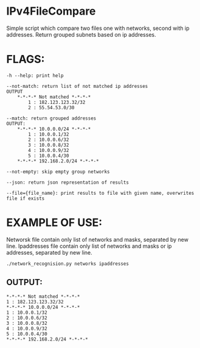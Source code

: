 # IPv4FileCompare
Simple script which compare two files one with networks, second with ip addresses. 
Return grouped subnets based on ip addresses. 
<br/>
# FLAGS:
    -h --help: print help
    
	--not-match: return list of not matched ip addresses 
	OUTPUT
		*-*-*-* Not matched *-*-*-*
            1 : 182.123.123.32/32
            2 : 55.54.53.0/30

	--match: return grouped addresses
	OUTPUT: 
		*-*-*-* 10.0.0.0/24 *-*-*-*
            1 : 10.0.0.1/32
            2 : 10.0.0.6/32
            3 : 10.0.0.8/32
            4 : 10.0.0.9/32
            5 : 10.0.0.4/30
		*-*-*-* 192.168.2.0/24 *-*-*-*
  
	--not-empty: skip empty group networks  
	
	--json: return json representation of results
	
	--file={file_name}: print results to file with given name, overwrites file if exists
  
# EXAMPLE OF USE: 
Networsk file contain only list of networks and masks, separated by new line. 
Ipaddresses file contain only list of networks and masks or ip addresses, separated by new line.

	./network_recognision.py networks ipaddresses

## OUTPUT: 
	*-*-*-* Not matched *-*-*-*
	1 : 182.123.123.32/32
	*-*-*-* 10.0.0.0/24 *-*-*-*
    1 : 10.0.0.1/32
    2 : 10.0.0.6/32
    3 : 10.0.0.8/32
    4 : 10.0.0.9/32
    5 : 10.0.0.4/30
	*-*-*-* 192.168.2.0/24 *-*-*-*
